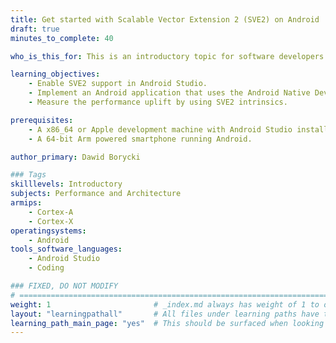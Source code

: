 ```yaml
---
title: Get started with Scalable Vector Extension 2 (SVE2) on Android
draft: true
minutes_to_complete: 40

who_is_this_for: This is an introductory topic for software developers interested in learning how to use SVE2 on Arm powered mobile devices running Android. 

learning_objectives:
    - Enable SVE2 support in Android Studio.
    - Implement an Android application that uses the Android Native Development Kit (NDK) to calculate the fused floating-point addition of product of vectors.
    - Measure the performance uplift by using SVE2 intrinsics.

prerequisites:
    - A x86_64 or Apple development machine with Android Studio installed.
    - A 64-bit Arm powered smartphone running Android.

author_primary: Dawid Borycki

### Tags
skilllevels: Introductory
subjects: Performance and Architecture
armips:
    - Cortex-A
    - Cortex-X
operatingsystems:
    - Android
tools_software_languages:
    - Android Studio
    - Coding

### FIXED, DO NOT MODIFY
# ================================================================================
weight: 1                       # _index.md always has weight of 1 to order correctly
layout: "learningpathall"       # All files under learning paths have this same wrapper
learning_path_main_page: "yes"  # This should be surfaced when looking for related content. Only set for _index.md of learning path content.
---
```

